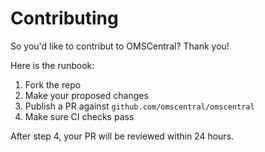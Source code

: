 # Contributing

So you'd like to contribut to OMSCentral? Thank you!

Here is the runbook:

1. Fork the repo
2. Make your proposed changes
3. Publish a PR against `github.com/omscentral/omscentral`
4. Make sure CI checks pass

After step 4, your PR will be reviewed within 24 hours.
